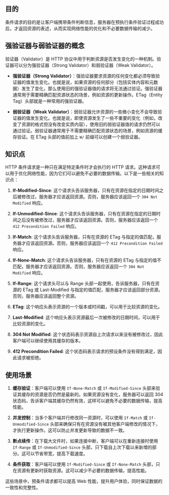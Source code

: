 ## 目的

条件请求的目的是让客户端携带条件判断信息，服务器在预执行条件验证过程成功后，才返回资源的表述，从而实现网络性能的优化和不必要数据传输的减少。

## 强验证器与弱验证器的概念

验证器（Validator）是 HTTP 协议中用于判断资源是否发生变化的一种机制。验证器可以分为强验证器（Strong Validator）和弱验证器（Weak Validator）。

- **强验证器（Strong Validator）**：强验证器要求资源的任何变化都必须导致验证器的值发生变化。也就是说，如果资源的任何部分（包括实体内容和元数据）发生了变化，那么使用旧的强验证器值的请求将无法通过验证。强验证器通常用于需要精确匹配资源状态的场景，例如资源的更新操作。ETag（Entity Tag）头部就是一种常用的强验证器。

- **弱验证器（Weak Validator）**：弱验证器允许资源的一些微小变化不会导致验证器的值发生变化。也就是说，即使资源发生了一些不重要的变化（例如，改变了资源的格式但没有改变实质内容），使用旧的弱验证器值的请求仍然可以通过验证。弱验证器通常用于不需要精确匹配资源状态的场景，例如资源的缓存验证。在 ETag 头部的值前加上 `W/` 前缀可以创建一个弱验证器。

## 知识点

HTTP 条件请求是一种只在满足特定条件时才会执行的 HTTP 请求。这种请求可以用于优化网络性能，因为它们可以避免不必要的数据传输。以下是一些相关的知识点：

1. **If-Modified-Since**: 这个请求头告诉服务器，只有在资源在指定的日期时间之后被修改过，服务器才应该返回资源。否则，服务器应该返回一个 `304 Not Modified` 响应。

2. **If-Unmodified-Since**: 这个请求头告诉服务器，只有在资源在指定的日期时间之后没有被修改过，服务器才应该返回资源。否则，服务器应该返回一个 `412 Precondition Failed` 响应。

3. **If-Match**: 这个请求头告诉服务器，只有在资源的 ETag 与指定的值匹配，服务器才应该返回资源。否则，服务器应该返回一个 `412 Precondition Failed` 响应。

4. **If-None-Match**: 这个请求头告诉服务器，只有在资源的 ETag 与指定的值不匹配，服务器才应该返回资源。否则，服务器应该返回一个 `304 Not Modified` 响应。

5. **If-Range**: 这个请求头可以与 Range 头部一起使用，告诉服务器，只有在资源的 ETag 或 Last-Modified 与指定的值匹配，服务器才应该返回部分资源。否则，服务器应该返回整个资源。

6. **ETag**: 这个响应头表示资源的一个版本或时间戳，可以用于比较资源的变化。

7. **Last-Modified**: 这个响应头表示资源最后一次被修改的日期时间，可以用于比较资源的变化。

8. **304 Not Modified**: 这个状态码表示资源自上次请求以来没有被修改过，因此客户端可以继续使用其缓存的版本。

9. **412 Precondition Failed**: 这个状态码表示请求的预设条件没有得到满足，因此请求被拒绝。

## 使用场景

1. **缓存验证**：客户端可以使用 `If-None-Match` 或 `If-Modified-Since` 头部来验证其缓存的资源是否仍然是最新的。如果资源没有变化，服务器可以返回 304 状态码，告诉客户端其缓存仍然有效，这样可以避免不必要的数据传输，提高性能。

2. **并发控制**：当多个客户端并行修改同一资源时，可以使用 `If-Match` 或 `If-Unmodified-Since` 头部来确保只有在资源没有被其他客户端修改的情况下，才执行更新操作。这可以防止并发更新导致的数据不一致。

3. **断点续传**：在下载大文件时，如果连接中断，客户端可以在重新连接时使用 `If-Range` 或 `If-Unmodified-Since` 头部，只下载自上次下载以来新增的部分。这可以节省带宽，提高下载速度。

4. **条件获取**：客户端可以使用 `If-Modified-Since` 或 `If-None-Match` 头部，只在资源有更新时获取资源。这可以减少不必要的数据传输，提高性能。

这些场景中，预条件请求都可以提高 Web 性能，提升用户体验，同时保证数据的一致性和完整性。
